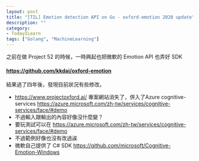 ```yaml
---
layout: post
title: "[TIL] Emotion detection API on Go - oxford-emotion 2020 update"
description: ""
category: 
- TodayILearn
tags: ["Golang", "MachineLearning"]
---
```


之前在做 Project 52 的時候，一時興起也把微軟的 Emotion API 也弄好 SDK 

#### https://github.com/kkdai/oxford-emotion

結果過了四年後，發現目前狀況有些修改。

- https://www.projectoxford.ai/ 專案網站消失了，併入了Azure  cognitive-services https://azure.microsoft.com/zh-tw/services/cognitive-services/face/#demo
- 不過輸入跟輸出的內容好像沒什麼變？ 
- 要玩測試可以在 https://azure.microsoft.com/zh-tw/services/cognitive-services/face/#demo
- 不過範例好像也沒有改過誒
- 微軟自己提供了 C#  SDK https://github.com/microsoft/Cognitive-Emotion-Windows







